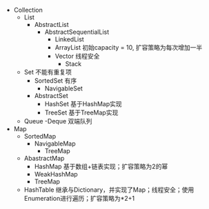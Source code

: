 - Collection
    - List
        - AbstractList
            - AbstractSequentialList
                - LinkedList
                - ArrayList 初始capacity = 10, 扩容策略为每次增加一半
                - Vector 线程安全
                    - Stack
    - Set 不能有重复项
        - SortedSet 有序
            - NavigableSet
        - AbstractSet
            - HashSet 基于HashMap实现
            - TreeSet 基于TreeMap实现
    - Queue
        -Deque 双端队列
- Map
    - SortedMap
        - NavigableMap
            - TreeMap
    - AbastractMap
        - HashMap 基于数组+链表实现；扩容策略为2的幂
        - WeakHashMap
        - TreeMap
    - HashTable 继承与Dictionary，并实现了Map；线程安全；使用Enumeration进行遍历；扩容策略为*2+1